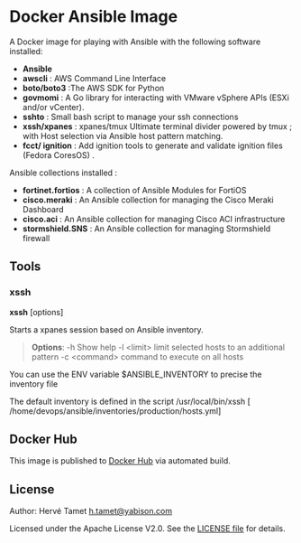 # Docker Ansible  Image

A Docker image for playing with Ansible with the following software installed:

* **Ansible**
* **awscli** : AWS Command Line Interface
* **boto/boto3** :The AWS SDK for Python
* **govmomi** : A Go library for interacting with VMware vSphere APIs (ESXi and/or vCenter).
* **sshto** : Small bash script to manage your ssh connections
* **xssh/xpanes** : xpanes/tmux  Ultimate terminal divider powered by tmux ; with Host selection via Ansible host pattern matching.
* **fcct/ ignition** : Add ignition tools to generate and validate ignition files (Fedora CoresOS) .


Ansible collections installed :

* **fortinet.fortios** : A collection of Ansible Modules for FortiOS
* **cisco.meraki** : An Ansible collection for managing the Cisco Meraki Dashboard
* **cisco.aci** : An Ansible collection for managing Cisco ACI infrastructure
* **stormshield.SNS** : An Ansible collection for managing Stormshield firewall


## Tools 

### xssh

**xssh** [options] <host pattern>

Starts a xpanes session based on Ansible inventory.

> **Options**:
>  -h                Show help
> -l \<limit>       limit selected hosts to an additional pattern
>  -c \<command>     command to execute on all hosts

You can use the ENV variable $ANSIBLE_INVENTORY to precise the inventory file 

The default inventory is defined in the script /usr/local/bin/xssh [ /home/devops/ansible/inventories/production/hosts.yml]

## Docker Hub

This image is published to [Docker Hub](https://hub.docker.com/r/contentwisetv/ansible-aws/) via automated build.

## License

Author: Hervé Tamet <h.tamet@yabison.com>

Licensed under the Apache License V2.0. See the [LICENSE file](LICENSE) for details.
